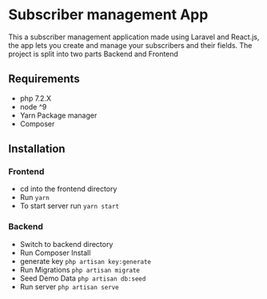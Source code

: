# Subscriber management App
This a subscriber management application made using Laravel and React.js, the app lets you create and manage your subscribers and their fields. The project is split into two parts Backend and Frontend
## Requirements
  - php 7.2.X
  - node ^9
  - Yarn Package manager
  - Composer

## Installation
### Frontend
- cd into the frontend directory
- Run `yarn`
- To start server run `yarn start`

### Backend
- Switch to backend directory
- Run Composer Install
- generate key `php artisan key:generate`
- Run Migrations `php artisan migrate`
- Seed Demo Data `php artisan db:seed`
- Run server `php artisan serve`



